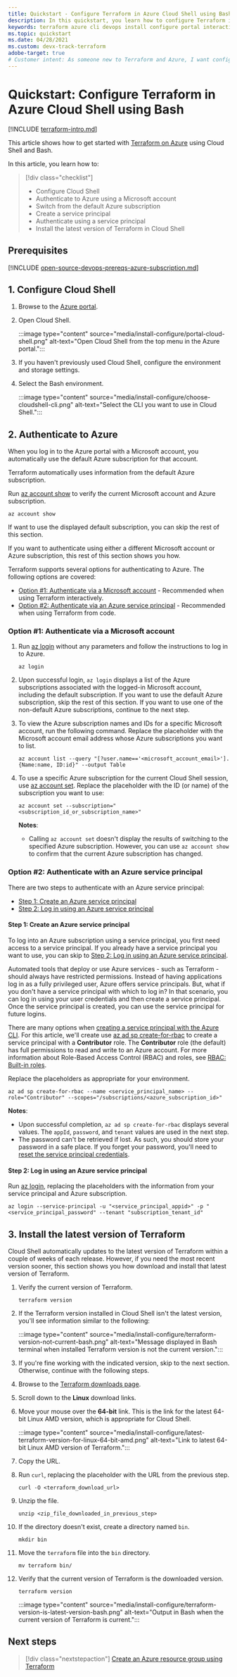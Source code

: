 ```yaml
---
title: Quickstart - Configure Terraform in Azure Cloud Shell using Bash
description: In this quickstart, you learn how to configure Terraform in Azure Cloud Shell using Bash
keywords: terraform azure cli devops install configure portal interactive login rbac service principal automated script
ms.topic: quickstart
ms.date: 04/28/2021
ms.custom: devx-track-terraform
adobe-target: true
# Customer intent: As someone new to Terraform and Azure, I want configure Terraform in Azure Cloud Shell using the Bash environment.
---
```


# Quickstart: Configure Terraform in Azure Cloud Shell using Bash
 
[!INCLUDE [terraform-intro.md](includes/terraform-intro.md)]

This article shows how to get started with [Terraform on Azure](https://www.terraform.io/docs/providers/azurerm/index.html) using Cloud Shell and Bash.

In this article, you learn how to:
> [!div class="checklist"]
> * Configure Cloud Shell
> * Authenticate to Azure using a Microsoft account
> * Switch from the default Azure subscription
> * Create a service principal
> * Authenticate using a service principal
> * Install the latest version of Terraform in Cloud Shell

## Prerequisites

[!INCLUDE [open-source-devops-prereqs-azure-subscription.md](../includes/open-source-devops-prereqs-azure-subscription.md)]

## 1. Configure Cloud Shell

1. Browse to the [Azure portal](https://portal.azure.com).

1. Open Cloud Shell.

    :::image type="content" source="media/install-configure/portal-cloud-shell.png" alt-text="Open Cloud Shell from the top menu in the Azure portal.":::

1. If you haven't previously used Cloud Shell, configure the environment and storage settings.

1. Select the Bash environment.

    :::image type="content" source="media/install-configure/choose-cloudshell-cli.png" alt-text="Select the CLI you want to use in Cloud Shell.":::

## 2. Authenticate to Azure

When you log in to the Azure portal with a Microsoft account, you automatically use the default Azure subscription for that account.

Terraform automatically uses information from the default Azure subscription.

Run [az account show](/cli/azure/account?#az_account_show) to verify the current Microsoft account and Azure subscription.

```azurecli
az account show
```

If want to use the displayed default subscription, you can skip the rest of this section.

If you want to authenticate using either a different Microsoft account or Azure subscription, this rest of this section shows you how.

Terraform supports several options for authenticating to Azure. The following options are covered:

- [Option #1: Authenticate via a Microsoft account](#option-1-authenticate-via-microsoft-account) - Recommended when using Terraform interactively.
- [Option #2: Authenticate via an Azure service principal](#option-2-authenticate-via-azure-service-principal) - Recommended when using Terraform from code.

### Option #1: Authenticate via a Microsoft account

1. Run [az login](/cli/azure/account#az_login) without any parameters and follow the instructions to log in to Azure.

    ```azurecli
    az login
    ```
    
1. Upon successful login, `az login` displays a list of the Azure subscriptions associated with the logged-in Microsoft account, including the default subscription. If you want to use the default Azure subscription, skip the rest of this section. If you want to use one of the non-default Azure subscriptions, continue to the next step.

1. To view the Azure subscription names and IDs for a specific Microsoft account, run the following command. Replace the placeholder with the Microsoft account email address whose Azure subscriptions you want to list.

    ```azurecli
    az account list --query "[?user.name=='<microsoft_account_email>'].{Name:name, ID:id}" --output Table
    ```

1. To use a specific Azure subscription for the current Cloud Shell session, use [az account set](/cli/azure/account#az_account_set). Replace the placeholder with the ID (or name) of the subscription you want to use:

    ```azurecli
    az account set --subscription="<subscription_id_or_subscription_name>"
    ```

    **Notes**:

    - Calling `az account set` doesn't display the results of switching to the specified Azure subscription. However, you can use `az account show` to confirm that the current Azure subscription has changed.

### Option #2: Authenticate with an Azure service principal

There are two steps to authenticate with an Azure service principal:

- [Step 1: Create an Azure service principal](#step-1-create-an-azure-service-principal)
- [Step 2: Log in using an Azure service principal](#step-2-log-in-using-an-azure-service-principal)

#### Step 1: Create an Azure service principal

To log into an Azure subscription using a service principal, you first need access to a service principal. If you already have a service principal you want to use, you can skip to [Step 2: Log in using an Azure service principal](#step-2-log-in-using-an-azure-service-principal).

Automated tools that deploy or use Azure services - such as Terraform - should always have restricted permissions. Instead of having applications log in as a fully privileged user, Azure offers service principals. But, what if you don't have a service principal with which to log in? In that scenario, you can log in using your user credentials and then create a service principal. Once the service principal is created, you can use the service principal for future logins.

There are many options when [creating a service principal with the Azure CLI](/cli/azure/create-an-azure-service-principal-azure-cli?). For this article, we'll create use [az ad sp create-for-rbac](/cli/azure/ad/sp?#az_ad_sp_create_for_rbac) to create a service principal with a **Contributor** role. The **Contributor** role (the default) has full permissions to read and write to an Azure account. For more information about Role-Based Access Control (RBAC) and roles, see [RBAC: Built-in roles](/azure/active-directory/role-based-access-built-in-roles).

Replace the placeholders as appropriate for your environment.

```azurecli
az ad sp create-for-rbac --name <service_principal_name> --role="Contributor" --scopes="/subscriptions/<azure_subscription_id>"
```

**Notes**:

- Upon successful completion, `az ad sp create-for-rbac` displays several values. The `appId`, `password`, and `tenant` values are used in the next step.
- The password can't be retrieved if lost. As such, you should store your password in a safe place. If you forget your password, you'll need to [reset the service principal credentials](/cli/azure/create-an-azure-service-principal-azure-cli#reset-credentials).

#### Step 2: Log in using an Azure service principal

Run [az login](/cli/azure/account#az_login), replacing the placeholders with the information from your service principal and Azure subscription.

```azurecli
az login --service-principal -u "<service_principal_appid>" -p "<service_principal_password" --tenant "subscription_tenant_id"
```

## 3. Install the latest version of Terraform

Cloud Shell automatically updates to the latest version of Terraform within a couple of weeks of each release. However, if you need the most recent version sooner, this section shows you how download and install that latest version of Terraform.

1. Verify the current version of Terraform.

    ```azurecli
    terraform version
    ```

1. If the Terraform version installed in Cloud Shell isn't the latest version, you'll see information similar to the following:

    :::image type="content" source="media/install-configure/terraform-version-not-current-bash.png" alt-text="Message displayed in Bash terminal when installed Terraform version is not the current version.":::

1. If you're fine working with the indicated version, skip to the next section. Otherwise, continue with the following steps.

1. Browse to the [Terraform downloads page](https://www.terraform.io/downloads.html).

1. Scroll down to the **Linux** download links.

1. Move your mouse over the **64-bit** link. This is the link for the latest 64-bit Linux AMD version, which is appropriate for Cloud Shell.

    :::image type="content" source="media/install-configure/latest-terraform-version-for-linux-64-bit-amd.png" alt-text="Link to latest 64-bit Linux AMD version of Terraform.":::

1. Copy the URL.

1. Run `curl`, replacing the placeholder with the URL from the previous step.

    ```azurecli
    curl -O <terraform_download_url>
    ```

1. Unzip the file.

    ```azurecli
    unzip <zip_file_downloaded_in_previous_step>
    ```

1. If the directory doesn't exist, create a directory named `bin`.

    ```azurecli
    mkdir bin
    ```

1. Move the `terraform` file into the `bin` directory.

    ```azurecli
    mv terraform bin/    
    ```

1. Verify that the current version of Terraform is the downloaded version.

    ```azurecli
    terraform version
    ```

    :::image type="content" source="media/install-configure/terraform-version-is-latest-version-bash.png" alt-text="Output in Bash when the current version of Terraform is current.":::

## Next steps

> [!div class="nextstepaction"]
> [Create an Azure resource group using Terraform](create-resource-group.md)